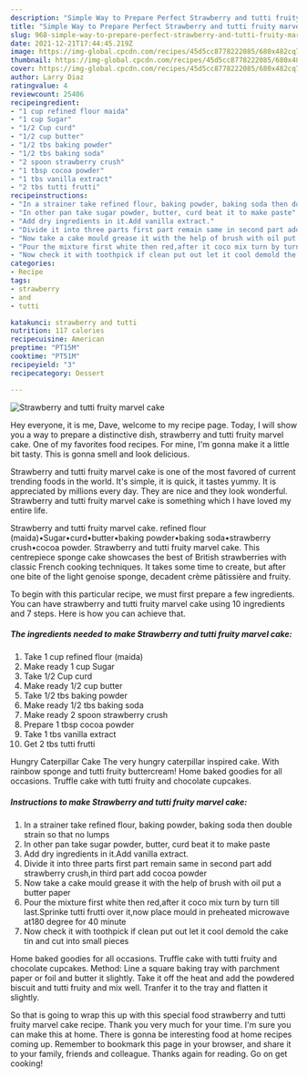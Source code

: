 ```yaml
---
description: "Simple Way to Prepare Perfect Strawberry and tutti fruity marvel cake"
title: "Simple Way to Prepare Perfect Strawberry and tutti fruity marvel cake"
slug: 968-simple-way-to-prepare-perfect-strawberry-and-tutti-fruity-marvel-cake
date: 2021-12-21T17:44:45.219Z
image: https://img-global.cpcdn.com/recipes/45d5cc8778222085/680x482cq70/strawberry-and-tutti-fruity-marvel-cake-recipe-main-photo.jpg
thumbnail: https://img-global.cpcdn.com/recipes/45d5cc8778222085/680x482cq70/strawberry-and-tutti-fruity-marvel-cake-recipe-main-photo.jpg
cover: https://img-global.cpcdn.com/recipes/45d5cc8778222085/680x482cq70/strawberry-and-tutti-fruity-marvel-cake-recipe-main-photo.jpg
author: Larry Diaz
ratingvalue: 4
reviewcount: 25406
recipeingredient:
- "1 cup refined flour maida"
- "1 cup Sugar"
- "1/2 Cup curd"
- "1/2 cup butter"
- "1/2 tbs baking powder"
- "1/2 tbs baking soda"
- "2 spoon strawberry crush"
- "1 tbsp cocoa powder"
- "1 tbs vanilla extract"
- "2 tbs tutti frutti"
recipeinstructions:
- "In a strainer take refined flour, baking powder, baking soda then double strain so that no lumps"
- "In other pan take sugar powder, butter, curd beat it to make paste"
- "Add dry ingredients in it.Add vanilla extract."
- "Divide it into three parts first part remain same in second part add strawberry crush,in third part add cocoa powder"
- "Now take a cake mould grease it with the help of brush with oil put a butter paper"
- "Pour the mixture first white then red,after it coco mix turn by turn till last.Sprinke tutti frutti over it,now place mould in preheated microwave at180 degree for 40 minute"
- "Now check it with toothpick if clean put out let it cool demold the cake tin and cut into small pieces"
categories:
- Recipe
tags:
- strawberry
- and
- tutti

katakunci: strawberry and tutti 
nutrition: 117 calories
recipecuisine: American
preptime: "PT15M"
cooktime: "PT51M"
recipeyield: "3"
recipecategory: Dessert

---
```



![Strawberry and tutti fruity marvel cake](https://img-global.cpcdn.com/recipes/45d5cc8778222085/680x482cq70/strawberry-and-tutti-fruity-marvel-cake-recipe-main-photo.jpg)

Hey everyone, it is me, Dave, welcome to my recipe page. Today, I will show you a way to prepare a distinctive dish, strawberry and tutti fruity marvel cake. One of my favorites food recipes. For mine, I'm gonna make it a little bit tasty. This is gonna smell and look delicious.

Strawberry and tutti fruity marvel cake is one of the most favored of current trending foods in the world. It's simple, it is quick, it tastes yummy. It is appreciated by millions every day. They are nice and they look wonderful. Strawberry and tutti fruity marvel cake is something which I have loved my entire life.

Strawberry and tutti fruity marvel cake. refined flour (maida)•Sugar•curd•butter•baking powder•baking soda•strawberry crush•cocoa powder. Strawberry and tutti fruity marvel cake. This centrepiece sponge cake showcases the best of British strawberries with classic French cooking techniques. It takes some time to create, but after one bite of the light genoise sponge, decadent crème pâtissière and fruity.


To begin with this particular recipe, we must first prepare a few ingredients. You can have strawberry and tutti fruity marvel cake using 10 ingredients and 7 steps. Here is how you can achieve that.

<!--inarticleads1-->

##### The ingredients needed to make Strawberry and tutti fruity marvel cake:

1. Take 1 cup refined flour (maida)
1. Make ready 1 cup Sugar
1. Take 1/2 Cup curd
1. Make ready 1/2 cup butter
1. Take 1/2 tbs baking powder
1. Make ready 1/2 tbs baking soda
1. Make ready 2 spoon strawberry crush
1. Prepare 1 tbsp cocoa powder
1. Take 1 tbs vanilla extract
1. Get 2 tbs tutti frutti


Hungry Caterpillar Cake The very hungry caterpillar inspired cake. With rainbow sponge and tutti fruity buttercream! Home baked goodies for all occasions. Truffle cake with tutti fruity and chocolate cupcakes. 

<!--inarticleads2-->

##### Instructions to make Strawberry and tutti fruity marvel cake:

1. In a strainer take refined flour, baking powder, baking soda then double strain so that no lumps
1. In other pan take sugar powder, butter, curd beat it to make paste
1. Add dry ingredients in it.Add vanilla extract.
1. Divide it into three parts first part remain same in second part add strawberry crush,in third part add cocoa powder
1. Now take a cake mould grease it with the help of brush with oil put a butter paper
1. Pour the mixture first white then red,after it coco mix turn by turn till last.Sprinke tutti frutti over it,now place mould in preheated microwave at180 degree for 40 minute
1. Now check it with toothpick if clean put out let it cool demold the cake tin and cut into small pieces


Home baked goodies for all occasions. Truffle cake with tutti fruity and chocolate cupcakes. Method: Line a square baking tray with parchment paper or foil and butter it slightly. Take it off the heat and add the powdered biscuit and tutti fruity and mix well. Tranfer it to the tray and flatten it slightly. 

So that is going to wrap this up with this special food strawberry and tutti fruity marvel cake recipe. Thank you very much for your time. I'm sure you can make this at home. There is gonna be interesting food at home recipes coming up. Remember to bookmark this page in your browser, and share it to your family, friends and colleague. Thanks again for reading. Go on get cooking!
